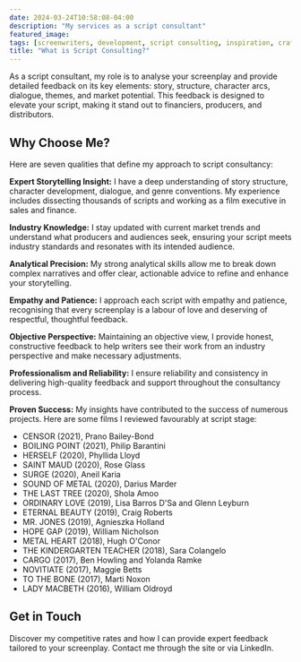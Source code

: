 ```yaml
---
date: 2024-03-24T10:58:08-04:00
description: "My services as a script consultant"
featured_image:
tags: [screenwriters, development, script consulting, inspiration, craft]
title: "What is Script Consulting?"
---
```


As a script consultant, my role is to analyse your screenplay and provide detailed feedback on its key elements: story, structure, character arcs, dialogue, themes, and market potential. This feedback is designed to elevate your script, making it stand out to financiers, producers, and distributors.

## Why Choose Me?
Here are seven qualities that define my approach to script consultancy:

**Expert Storytelling Insight:**
I have a deep understanding of story structure, character development, dialogue, and genre conventions. My experience includes dissecting thousands of scripts and working as a film executive in sales and finance.

**Industry Knowledge:**
I stay updated with current market trends and understand what producers and audiences seek, ensuring your script meets industry standards and resonates with its intended audience.

**Analytical Precision:**
My strong analytical skills allow me to break down complex narratives and offer clear, actionable advice to refine and enhance your storytelling.

**Empathy and Patience:**
I approach each script with empathy and patience, recognising that every screenplay is a labour of love and deserving of respectful, thoughtful feedback.

**Objective Perspective:**
Maintaining an objective view, I provide honest, constructive feedback to help writers see their work from an industry perspective and make necessary adjustments.

**Professionalism and Reliability:**
I ensure reliability and consistency in delivering high-quality feedback and support throughout the consultancy process.

**Proven Success:**
My insights have contributed to the success of numerous projects. Here are some films I reviewed favourably at script stage:

* CENSOR (2021), Prano Bailey-Bond
* BOILING POINT (2021), Philip Barantini
* HERSELF (2020), Phyllida Lloyd
* SAINT MAUD (2020), Rose Glass
* SURGE (2020), Aneil Karia
* SOUND OF METAL (2020), Darius Marder
* THE LAST TREE (2020), Shola Amoo
* ORDINARY LOVE (2019), Lisa Barros D'Sa and Glenn Leyburn
* ETERNAL BEAUTY (2019), Craig Roberts
* MR. JONES (2019), Agnieszka Holland
* HOPE GAP (2019), William Nicholson
* METAL HEART (2018), Hugh O'Conor
* THE KINDERGARTEN TEACHER (2018), Sara Colangelo
* CARGO (2017), Ben Howling and Yolanda Ramke
* NOVITIATE (2017), Maggie Betts
* TO THE BONE (2017), Marti Noxon
* LADY MACBETH (2016), William Oldroyd

## Get in Touch
Discover my competitive rates and how I can provide expert feedback tailored to your screenplay. Contact me through the site or via LinkedIn.
